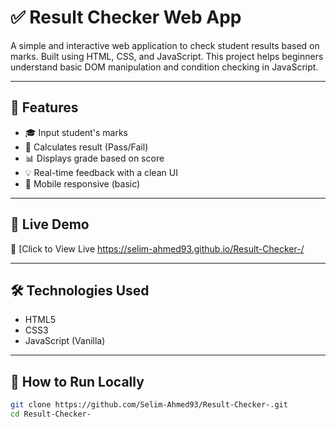# ✅ Result Checker Web App

A simple and interactive web application to check student results based on marks. Built using HTML, CSS, and JavaScript. This project helps beginners understand basic DOM manipulation and condition checking in JavaScript.

---

## 🎯 Features

- 🎓 Input student's marks  
- 🧠 Calculates result (Pass/Fail)  
- 📊 Displays grade based on score  
- 💡 Real-time feedback with a clean UI  
- 📱 Mobile responsive (basic)

---

## 🚀 Live Demo

🔗 [Click to View Live https://selim-ahmed93.github.io/Result-Checker-/

---

## 🛠️ Technologies Used

- HTML5  
- CSS3  
- JavaScript (Vanilla)

---

## 🧪 How to Run Locally

```bash
git clone https://github.com/Selim-Ahmed93/Result-Checker-.git
cd Result-Checker-
